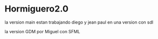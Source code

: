 # Hormiguero2.0

la version main estan trabajando diego y jean paul en una version con sdl

la version GDM por Miguel con SFML

